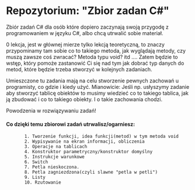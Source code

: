 # Repozytorium: "Zbior zadan C#"
Zbiór zadań C# dla osób które dopiero zaczynają swoją przygodę z programowaniem w języku C#,
albo chcą utrwalić sobie materiał. 


0 lekcja, jest w głównej mierze tylko lekcją teoretyczną, to znaczy przypominamy tam sobie
co to takiego metoda, jak wyglądają metody, czy muszą zawsze coś zwracać? Metoda typu void?
itd .... Zatem będzie to wstęp, który pomoże zastanowić Ci się nad tym jak dobrać typ danych
do metod, które będzie trzeba stworzyć w kolejnych zadaniach. 


Umieszczone tu zadania mają na celu stworzenie pewnych zachowań u programisty, co gdzie i kiedy
użyć. Mianowicie: Jeśli np. usłyszymy zadanie aby stworzyć tablicę obiektów to musimy wiedzieć
co to takiego tablica, jak ją zbudować i co to takiego obiekty. I o takie zachowania chodzi.


Powodzenia w rozwiązywaniu zadań!


#### Co dzięki temu zbiorowi zadań utrwalisz/ogarniesz: ####

           1. Tworzenie funkcji, idea funkcji(metod) w tym metoda void
           2. Wypisywanie na ekran informacji, obliczenia 
           3. Operacje na tablicach
           4. Konstruktor parametryczny/konstruktor domyślny
           5. Instrukcje warunkowe
           6. Switch
           7. Petla nieskoczona.
           8. Petla zagniezdzona(czyli slawne "petla w petli")
           9. Listy
           10. Rzutowanie

